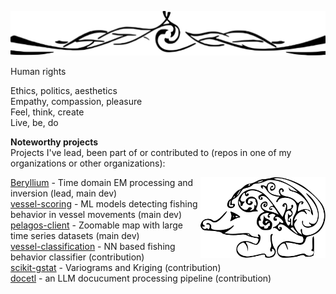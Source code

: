 ![banner](banner.nomargin.svg)

Human rights

Ethics, politics, aesthetics  
Empathy, compassion, pleasure  
Feel, think, create  
Live, be, do  

__Noteworthy projects__  
Projects I've lead, been part of or contributed to (repos in one of my organizations or other organizations):

<img align="right" width="200" src="logo.svg">

[Beryllium](https://emerald-geomodelling.github.io/beryllium/) - Time domain EM processing and inversion (lead, main dev)  
[vessel-scoring](https://github.com/GlobalFishingWatch/vessel-scoring) - ML models detecting fishing behavior in vessel movements (main dev)  
[pelagos-client](https://github.com/GlobalFishingWatch/pelagos-client) - Zoomable map with large time series datasets (main dev)  
[vessel-classification](https://github.com/GlobalFishingWatch/vessel-classification/) - NN based fishing behavior classifier (contribution)  
[scikit-gstat](https://github.com/mmaelicke/scikit-gstat) - Variograms and Kriging (contribution)  
[docetl](https://github.com/ucbepic/docetl]) - an LLM docucument processing pipeline (contribution)  
